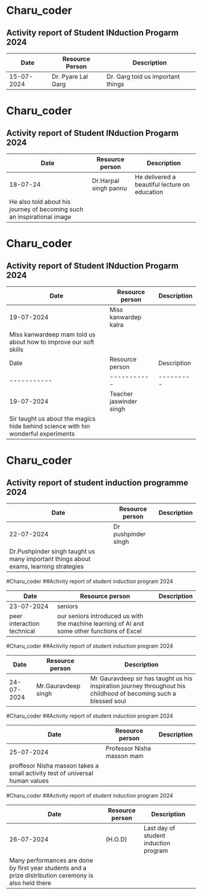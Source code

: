 # Charu_coder 
## Activity report of Student INduction Progarm 2024
| Date | Resource Person | Description |
| ----------- | ----------- |----------|
| 15-07-2024 | Dr. Pyare Lal Garg |Dr. Garg told us important things|

# Charu_coder 
## Activity report of Student INduction Progarm 2024
|Date | Resource person    |Description |
| ----------- | ----------- |-----------|
| 18-07-24 | Dr.Harpal singh pannu|He delivered a beautiful lecture on education|
| He also told about his journey of becoming such an inspirational image | 

# Charu_coder 
## Activity report of Student INduction Progarm 2024
| Date  | Resource person|Description|
| ----------- | ----------- |----------|
| 19-07-2024 | Miss kanwardep kalra|
| Miss kanwardeep mam told us about how to improve our soft skills |
| Date | Resource person|Description|
| ----------- | ----------- |---------|
| 19-07-2024|Teacher jaswinder singh |
| Sir taught us about the magics hide behind science with hin wonderful experiments|

# Charu_coder
## Activity report of student induction programme 2024

| Date | Resource person |Description |
| ----------- | ----------- |-----------|
| 22-07-2024 | Dr pushpinder singh|
| Dr.Pushpinder singh taught us many important things about exams, learning strategies| 

#Charu_coder
##Activity report of student induction program 2024

| Date | Resource person|Description|
| ----------- | ----------- |---------|
| 23-07-2024 | seniors |
| peer interaction technical| our seniors introduced us with the machine learning of AI and some other functions of Excel |


#Charu_coder
##Activity report of student induction program 2024

|Date| Resource person|Description |
| ----------- | ----------- |----------|
| 24-07-2024 | Mr.Gauravdeep singh|Mr Gauravdeep sir has taught us his inspiration journey throughout his childhood of becoming such a blessed soul|

#Charu_coder
##Activity report of student induction program 2024

| Date | Resource person|Description |
| ----------- | ----------- |----------|
| 25-07-2024 | Professor Nisha masson mam|
| proffesor Nisha masson takes a small activity test of universal human values|

#Charu_coder
##Activity report of student induction program 2024

| Date |Resource person|Description |
| ----------- | ----------- |-----------|
| 26-07-2024 | (H.O.D)|Last day of student induction program|
| Many performances are done by first year students and a prize distribution ceremony is also held there|